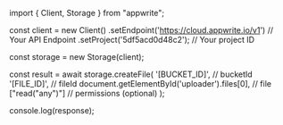 import { Client, Storage } from "appwrite";

const client = new Client()
    .setEndpoint('https://cloud.appwrite.io/v1') // Your API Endpoint
    .setProject('5df5acd0d48c2'); // Your project ID

const storage = new Storage(client);

const result = await storage.createFile(
    '[BUCKET_ID]', // bucketId
    '[FILE_ID]', // fileId
    document.getElementById('uploader').files[0], // file
    ["read("any")"] // permissions (optional)
);

console.log(response);
